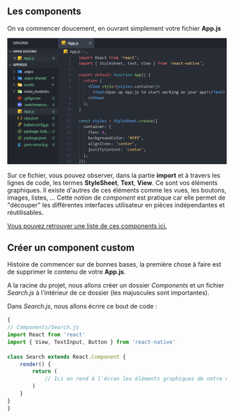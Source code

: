 ## Les components

On va commencer doucement, en ouvrant simplement votre fichier **App.js**  

![image code-hello-world](../assets/img/code-1.png)  

Sur ce fichier, vous pouvez observer, dans la partie **import** et à travers les lignes de code, les termes **StyleSheet**, **Text**, **View**. Ce sont vos éléments graphiques. Il existe d'autres de ces éléments comme les vues, les boutons, images, listes, ... Cette notion de *component* est pratique car elle permet de "découper" les différentes interfaces utilisateur en pièces indépendantes et réutilisables.  

<a href="https://facebook.github.io/react-native/docs/components-and-apis.html#basic-components">Vous pouvez retrouver une liste de ces components ici.</a>  

## Créer un component custom

Histoire de commencer sur de bonnes bases, la première chose à faire est de supprimer le contenu de votre **App.js**.  

A la racine du projet, nous allons créer un dossier *Components* et un fichier *Search.js* à l'intérieur de ce dossier (les majuscules sont importantes).

Dans *Search.js*, nous allons écrire ce bout de code :  

```javascript
{
// Components/Search.js
import React from 'react'
import { View, TextInput, Button } from 'react-native'

class Search extends React.Component {
    render() {
        return (
            // Ici on rend à l'écran les éléments graphiques de notre component custom Search
        )
    }
}
}
```